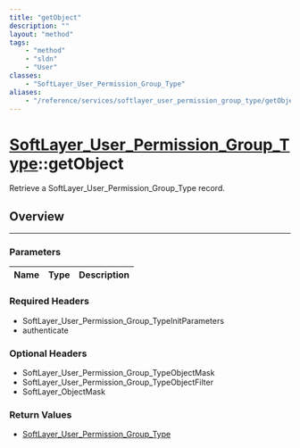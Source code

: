 ```yaml
---
title: "getObject"
description: ""
layout: "method"
tags:
    - "method"
    - "sldn"
    - "User"
classes:
    - "SoftLayer_User_Permission_Group_Type"
aliases:
    - "/reference/services/softlayer_user_permission_group_type/getObject"
---
```

# [SoftLayer_User_Permission_Group_Type](/reference/services/SoftLayer_User_Permission_Group_Type)::getObject

Retrieve a SoftLayer_User_Permission_Group_Type record.


## Overview 


-----

### Parameters 
|Name | Type | Description |
| --- | --- | --- |


### Required Headers
* SoftLayer_User_Permission_Group_TypeInitParameters
* authenticate


### Optional Headers
* SoftLayer_User_Permission_Group_TypeObjectMask
* SoftLayer_User_Permission_Group_TypeObjectFilter
* SoftLayer_ObjectMask

### Return Values
* <a href='/reference/datatypes/SoftLayer_User_Permission_Group_Type'>SoftLayer_User_Permission_Group_Type </a>




